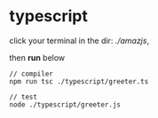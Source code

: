 # typescript
click your terminal in the dir: *./amazjs*, 

then **run** below

```
// compiler
npm run tsc ./typescript/greeter.ts

// test
node ./typescript/greeter.js
```